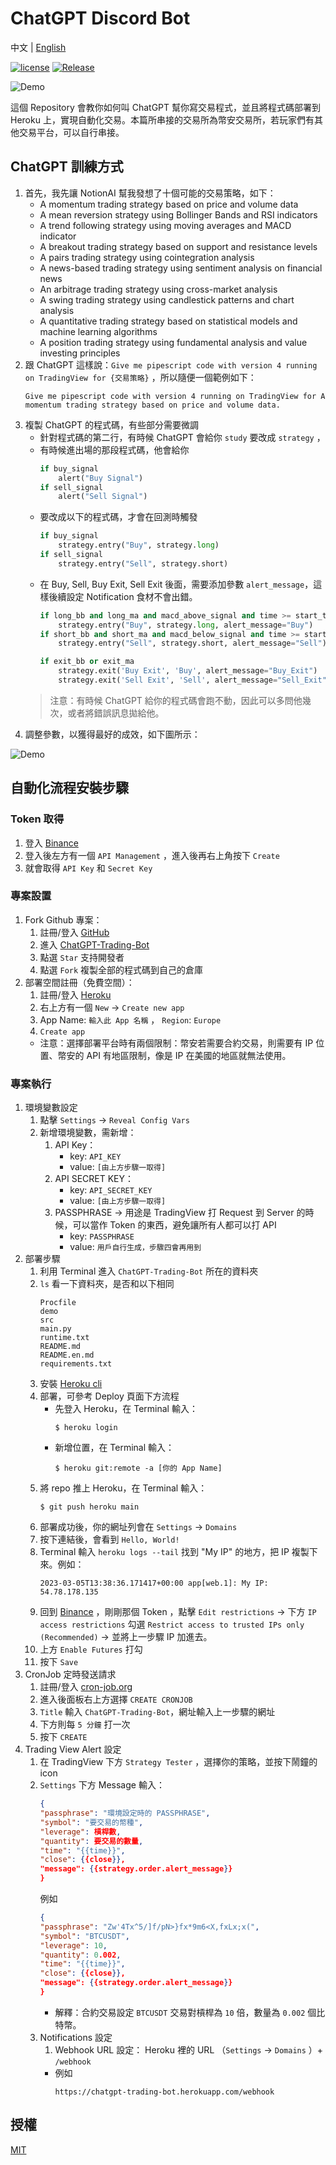 # ChatGPT Discord Bot

中文 | [English](README.en.md)

[![license](https://img.shields.io/pypi/l/ansicolortags.svg)](LICENSE) [![Release](https://img.shields.io/github/v/release/TheExplainthis/ChatGPT-Trading-Bot)](https://github.com/TheExplainthis/ChatGPT-Trading-Bot/releases/)


![Demo](https://github.com/TheExplainthis/ChatGPT-Trading-Bot/blob/main/demo/demo0.png)

這個 Repository 會教你如何叫 ChatGPT 幫你寫交易程式，並且將程式碼部署到 Heroku 上，實現自動化交易。本篇所串接的交易所為幣安交易所，若玩家們有其他交易平台，可以自行串接。

## ChatGPT 訓練方式
1. 首先，我先讓 NotionAI 幫我發想了十個可能的交易策略，如下：
    - A momentum trading strategy based on price and volume data
    - A mean reversion strategy using Bollinger Bands and RSI indicators
    - A trend following strategy using moving averages and MACD indicator
    - A breakout trading strategy based on support and resistance levels
    - A pairs trading strategy using cointegration analysis
    - A news-based trading strategy using sentiment analysis on financial news
    - An arbitrage trading strategy using cross-market analysis
    - A swing trading strategy using candlestick patterns and chart analysis
    - A quantitative trading strategy based on statistical models and machine learning algorithms
    - A position trading strategy using fundamental analysis and value investing principles
2. 跟 ChatGPT 這樣說：`Give me pipescript code with version 4 running on TradingView for {交易策略}` ，所以隨便一個範例如下：
    ```
    Give me pipescript code with version 4 running on TradingView for A momentum trading strategy based on price and volume data.
    ```
3. 複製 ChatGPT 的程式碼，有些部分需要微調
    - 針對程式碼的第二行，有時候 ChatGPT 會給你 `study` 要改成 `strategy` ，
    - 有時候進出場的那段程式碼，他會給你
        ```python
        if buy_signal
            alert("Buy Signal")
        if sell_signal
            alert("Sell Signal")
        ```
    - 要改成以下的程式碼，才會在回測時觸發
        ```python
        if buy_signal
            strategy.entry("Buy", strategy.long)
        if sell_signal
            strategy.entry("Sell", strategy.short)
        ```
    - 在 Buy, Sell, Buy Exit, Sell Exit 後面，需要添加參數 `alert_message`，這樣後續設定 Notification 食材不會出錯。
        ```python
        if long_bb and long_ma and macd_above_signal and time >= start_time
            strategy.entry("Buy", strategy.long, alert_message="Buy")
        if short_bb and short_ma and macd_below_signal and time >= start_time
            strategy.entry("Sell", strategy.short, alert_message="Sell")

        if exit_bb or exit_ma
            strategy.exit('Buy Exit', 'Buy', alert_message="Buy_Exit")
            strategy.exit('Sell Exit', 'Sell', alert_message="Sell_Exit")
        ```
    > 注意：有時候 ChatGPT 給你的程式碼會跑不動，因此可以多問他幾次，或者將錯誤訊息拋給他。
4. 調整參數，以獲得最好的成效，如下圖所示：

![Demo](https://github.com/TheExplainthis/ChatGPT-Trading-Bot/blob/main/demo/demo1.png)


## 自動化流程安裝步驟
### Token 取得
1. 登入 [Binance](https://www.binance.com/en)
2. 登入後左方有一個 `API Management` ，進入後再右上角按下 `Create`
3. 就會取得 `API Key` 和 `Secret Key`

### 專案設置
1. Fork Github 專案：
    1. 註冊/登入 [GitHub](https://github.com/)
    2. 進入 [ChatGPT-Trading-Bot](https://github.com/TheExplainthis/ChatGPT-Trading-Bot)
    3. 點選 `Star` 支持開發者
    4. 點選 `Fork` 複製全部的程式碼到自己的倉庫
2. 部署空間註冊（免費空間）：
    1. 註冊/登入 [Heroku](https://www.heroku.com/)
    2. 右上方有一個 `New` -> `Create new app`
    3. App Name: `輸入此 App 名稱` ， `Region`: `Europe`
    4. `Create app`
    - 注意：選擇部署平台時有兩個限制：幣安若需要合約交易，則需要有 IP 位置、幣安的 API 有地區限制，像是 IP 在美國的地區就無法使用。

### 專案執行
1. 環境變數設定
    1. 點擊 `Settings` -> `Reveal Config Vars`
    2. 新增環境變數，需新增：
        1. API Key：
            - key: `API_KEY`
            - value: `[由上方步驟一取得]`
        2. API SECRET KEY：
            - key: `API_SECRET_KEY`
            - value: `[由上方步驟一取得]`
        3. PASSPHRASE -> 用途是 TradingView 打 Request 到 Server 的時候，可以當作 Token 的東西，避免讓所有人都可以打 API
            - key: `PASSPHRASE`
            - value: `用戶自行生成，步驟四會再用到`
2. 部署步驟
    1. 利用 Terminal 進入 `ChatGPT-Trading-Bot` 所在的資料夾
    2. `ls` 看一下資料夾，是否和以下相同
        ```
        Procfile
        demo
        src
        main.py
        runtime.txt
        README.md
        README.en.md
        requirements.txt 
        ```
    3. 安裝 [Heroku cli](https://devcenter.heroku.com/articles/heroku-cli#install-the-heroku-cli)
    4. 部署，可參考 Deploy 頁面下方流程
        - 先登入 Heroku，在 Terminal 輸入：
            ```
            $ heroku login
            ```
        - 新增位置，在 Terminal 輸入：
            ```
            $ heroku git:remote -a [你的 App Name]
            ```
    5. 將 repo 推上 Heroku，在 Terminal 輸入：
        ```
        $ git push heroku main
        ```
    6. 部署成功後，你的網址列會在 `Settings` -> `Domains`
    7. 按下連結後，會看到 `Hello, World!`
    8. Terminal 輸入 `heroku logs --tail` 找到 "My IP" 的地方，把 IP 複製下來。例如：
        ```
        2023-03-05T13:38:36.171417+00:00 app[web.1]: My IP: 54.78.178.135
        ```
    9. 回到 [Binance](https://www.binance.com/en) ，剛剛那個 Token ，點擊 `Edit restrictions` -> 下方 `IP access restrictions` 勾選 `Restrict access to trusted IPs only (Recommended)` -> 並將上一步驟 IP 加進去。
    10. 上方 `Enable Futures` 打勾
    11. 按下 `Save`
3. CronJob 定時發送請求
    1. 註冊/登入 [cron-job.org](https://cron-job.org/en/)
    2. 進入後面板右上方選擇 `CREATE CRONJOB`
    3. `Title` 輸入 `ChatGPT-Trading-Bot`，網址輸入上一步驟的網址
    4. 下方則每 `5 分鐘` 打一次
    5. 按下 `CREATE`
4. Trading View Alert 設定
    1. 在 TradingView 下方 `Strategy Tester` ，選擇你的策略，並按下鬧鐘的 icon
    2. `Settings` 下方 Message 輸入：
        ```json
        {
        "passphrase": "環境設定時的 PASSPHRASE",
        "symbol": "要交易的幣種",
        "leverage": 槓桿數,
        "quantity": 要交易的數量,
        "time": "{{time}}",
        "close": {{close}},
        "message": {{strategy.order.alert_message}}
        }
        ```
        例如
        ```json
        {
        "passphrase": "Zw'4Tx^5/]f/pN>}fx*9m6<X,fxLx;x(",
        "symbol": "BTCUSDT",
        "leverage": 10,
        "quantity": 0.002,
        "time": "{{time}}",
        "close": {{close}},
        "message": {{strategy.order.alert_message}}
        }
        ```
        - 解釋：合約交易設定 `BTCUSDT` 交易對槓桿為 `10` 倍，數量為 `0.002` 個比特幣。
    3. Notifications 設定
        1. Webhook URL 設定： Heroku 裡的 URL （`Settings` -> `Domains` ）+ `/webhook`
        - 例如
            ```
            https://chatgpt-trading-bot.herokuapp.com/webhook
            ```

## 授權
[MIT](LICENSE)